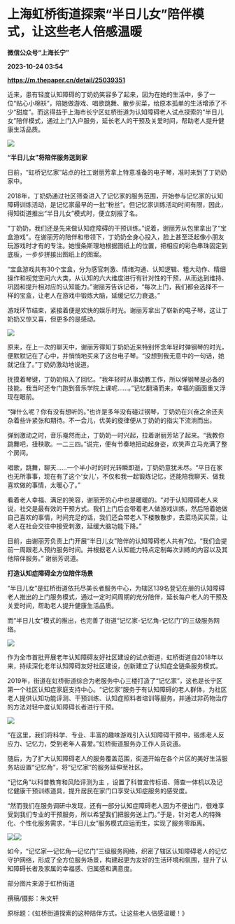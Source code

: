 # 上海虹桥街道探索“半日儿女”陪伴模式，让这些老人倍感温暖
**微信公众号“上海长宁”**

**2023-10-24 03:54**

**https://m.thepaper.cn/detail/25039351**

近来，患有轻度认知障碍的丁奶奶笑容多了起来，因为在她的生活中，多了一位“贴心小棉袄”，陪她做游戏、唱歌跳舞、散步买菜，给原本孤单的生活增添了不少“甜度”。而这得益于上海市长宁区虹桥街道为认知障碍老人试点探索的“半日儿女”陪伴模式，通过上门入户服务，延长老人的干预及关爱时间，帮助老人提升健康生活品质。

![](https://imagecloud.thepaper.cn/thepaper/image/275/388/347.jpg)

**“半日儿女”将陪伴服务送到家**

日前，“虹桥记忆家”站点的社工谢丽芳拿上特意准备的电子琴，准时来到了丁奶奶家中。

2018年，丁奶奶通过社区筛查进入了记忆家的服务范围，开始参与记忆家的认知障碍训练活动，是记忆家最早的一批“粉丝”。但记忆家训练活动时间有限，因此，得知街道推出“半日儿女”模式时，便立刻报了名。

“丁奶奶，我们还是先来做认知症障碍的干预训练。”说着，谢丽芳从包里拿出了“宝盒游戏”。在谢丽芳的陪伴和带领下，丁奶奶全身心投入，脸上甚至泛起像小朋友玩游戏时才有的专注。她慢条斯理地根据图纸上的位置，把相应的彩色串珠固定到底板，一步步拼接出图纸上的图案。

“宝盒游戏共有30个宝盒，分为感官刺激、情绪沟通、认知逻辑、粗大动作、精细操作和视觉空间六大类，从认知的六大维度进行有针对性的干预，从而达到维持、巩固和提升相对应的认知能力。”谢丽芳告诉记者，“每次上门，我们都会选择不一样的宝盒，让老人在游戏中锻炼大脑，延缓记忆力衰退。”

游戏环节结束，紧接着便是欢快的娱乐时光。谢丽芳拿出了崭新的电子琴，这让丁奶奶又惊又喜，但更多的是感动。

![](https://imagecloud.thepaper.cn/thepaper/image/275/388/348.jpg)

原来，在上一次的聊天中，谢丽芳得知丁奶奶近来特别怀念年轻时弹钢琴的时光，便默默记在了心中，并悄悄地买来了这台电子琴。“没想到我无意中的一句话，她就记住了。”丁奶奶激动地说道。

抚摸着琴键，丁奶奶陷入了回忆。“我年轻时从事幼教工作，所以弹钢琴是必备的技能。我当时还专门跑到音乐学院上课呢……。”记忆翻涌而来，幸福的画面重又浮现在眼前。

“弹什么呢？你有没有想听的。”也许是多年没有碰过钢琴，丁奶奶在兴奋之余还夹杂着些许紧张和期待。不一会儿，优美的旋律便从丁奶奶的指尖下流淌而出。

弹到激动之时，音乐戛然而止，丁奶奶一时兴起，拉着谢丽芳站了起来。“我教你跳舞吧，扭秧歌。一二三四。”说完，便有节奏地扭动起身姿，欢笑声立马充满了整个房间。

唱歌，跳舞，聊天……一个半小时的时光转瞬即逝，丁奶奶意犹未尽。“平日在家也无所事事，现在有了这个‘女儿’，不仅和我一起锻炼记忆，还能陪我聊天、做我喜欢做的事情，太暖心了。”

看着老人幸福、满足的笑容，谢丽芳的心中也是暖暖的。“对于认知障碍老人来说，社交是最有效的干预方式。我们上门后会带着老人做游戏训练，然后陪着她做自己喜欢的事情，时间充足的话，我们还会带老人下楼散散步，去菜场买买菜，让老人在社会交往中接受刺激，延缓大脑功能下降。”

目前，由谢丽芳负责上门开展“半日儿女”陪伴的认知障碍老人共有7位。“我们会提前一周跟老人预约服务时间。并根据老人认知能力特点定制每次训练的内容以及其他陪伴服务。” 谢丽芳说道。

**打造认知症障碍全方位陪伴场景**

“半日儿女”是虹桥街道依托尽美长者服务中心，为辖区139名登记在册的认知障碍老人推出的上门服务模式，通过一定时间周期的充分陪伴，延长每户老人的干预及关爱时间，帮助老人提升健康生活品质。

而“半日儿女”模式的推出，也完善了街道“记忆家-记忆角-记忆门”的三级服务网络。

![](https://imagecloud.thepaper.cn/thepaper/image/275/388/349.jpg)

作为全市首批开展老年认知障碍友好社区建设的试点街道，虹桥街道自2018年以来，持续深化老年认知障碍友好社区建设，创新建立了认知症全链条服务模式。

2019年，街道在虹桥街道综合为老服务中心三楼打造了“记忆家”，这也是长宁区第一个社区认知症家庭支持中心。“记忆家”服务于有认知障碍的老人群体，为社区老人提供认知功能评测、干预训练、认知症照料者培训等服务，并通过非药物治疗的方法对轻中度认知障碍长者进行干预。

![](https://imagecloud.thepaper.cn/thepaper/image/275/388/350.jpg)

“在这里，我们将科学、专业、丰富的趣味游戏引入认知障碍干预中，锻炼老人反应力、记忆力，受到老年人喜爱。”虹桥街道服务办工作人员说道。

随后，为了扩大认知障碍老人的服务覆盖范围，街道开始在各个片区的美好生活服务站设置“记忆角”，将“记忆家”的服务延伸至社区。

“记忆角”以科普教育和风险评测为主 ，设置了科普宣传标语、筛查一体机以及记忆健康干预训练道具，提升居民在家门口享受认知症服务的感受度。

“然而我们在服务调研中发现，还有一部分认知症障碍老人因为不便出门，很难享受到我们专业的干预服务，所以希望我们把服务送上门。”于是，针对老人的特殊化、个性化服务需求，“半日儿女”服务模式应运而生，实现了服务零距离。

![](https://imagecloud.thepaper.cn/thepaper/image/275/388/351.jpg)![](https://imagecloud.thepaper.cn/thepaper/image/275/388/352.jpg)

如今，“记忆家—记忆角—记忆门”三级服务网络，织密了辖区认知障碍老人的记忆守护网络，形成了全方位服务场景，构建起更为友好的生活环境和氛围，提升了认知障碍长者及家属的幸福感、归属感和满意度。

部分图片来源于虹桥街道

撰稿/摄影：朱文轩

原标题：《虹桥街道探索的这种陪伴方式，让这些老人倍感温暖！》